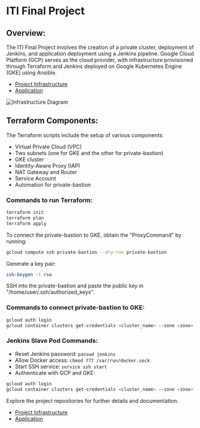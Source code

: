 # ITI Final Project

## Overview:

The ITI Final Project involves the creation of a private cluster, deployment of Jenkins, and application deployment using a Jenkins pipeline. Google Cloud Platform (GCP) serves as the cloud provider, with infrastructure provisioned through Terraform and Jenkins deployed on Google Kubernetes Engine (GKE) using Ansible.

- [Project Infrastructure](https://github.com/MrDorgham/ITI-Final-Project-Infrastructer)
- [Application](https://github.com/MrDorgham/ITI-Final-Project-App)

![Infrastructure Diagram](https://github.com/MrDorgham/ITI-Final-Project-Infrastructer/raw/master/Screenshots/infrastructure%20Diagram%20.png)

## Terraform Components:

The Terraform scripts include the setup of various components:

- Virtual Private Cloud (VPC)
- Two subnets (one for GKE and the other for private-bastion)
- GKE cluster
- Identity-Aware Proxy (IAP)
- NAT Gateway and Router
- Service Account
- Automation for private-bastion

### Commands to run Terraform:

```bash
terraform init
terraform plan
terraform apply
```

To connect the private-bastion to GKE, obtain the "ProxyCommand" by running:

```bash
gcloud compute ssh private-bastion --dry-run private-bastion
```

Generate a key pair:

```bash
ssh-keygen -t rsa
```

SSH into the private-bastion and paste the public key in "/home/user/.ssh/authorized_keys".

### Commands to connect private-bastion to GKE:

```bash
gcloud auth login
gcloud container clusters get-credentials <cluster_name> --zone <zone> --project <project_name>
```

### Jenkins Slave Pod Commands:

- Reset Jenkins password: `passwd jenkins`
- Allow Docker access: `chmod 777 /var/run/docker.sock`
- Start SSH service: `service ssh start`
- Authenticate with GCP and GKE:

```bash
gcloud auth login
gcloud container clusters get-credentials <cluster_name> --zone <zone> --project <project_name>
```

Explore the project repositories for further details and documentation.

- [Project Infrastructure](https://github.com/MrDorgham/ITI-Final-Project-Infrastructer)
- [Application](https://github.com/MrDorgham/ITI-Final-Project-App)
